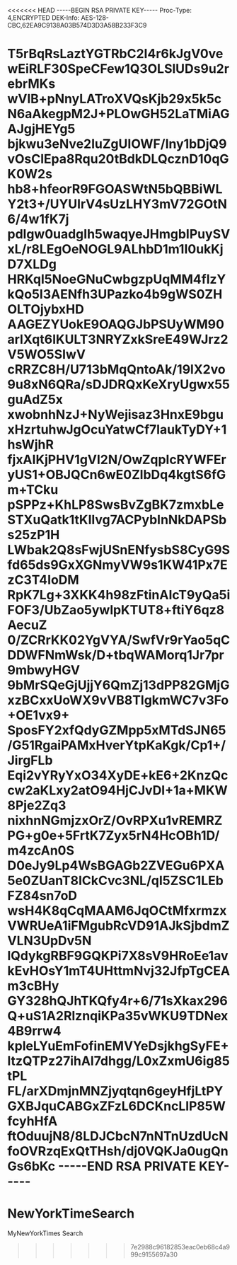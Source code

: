 <<<<<<< HEAD
-----BEGIN RSA PRIVATE KEY-----
Proc-Type: 4,ENCRYPTED
DEK-Info: AES-128-CBC,62EA9C9138A03B574D3D3A58B233F3C9

T5rBqRsLaztYGTRbC2I4r6kJgV0vewEiRLF30SpeCFew1Q3OLSlUDs9u2rebrMKs
wVlB+pNnyLATroXVQsKjb29x5k5cN6aAkegpM2J+PLOwGH52LaTMiAGAJgjHEYg5
bjkwu3eNve2IuZgUIOWF/Iny1bDjQ9vOsClEpa8Rqu20tBdkDLQcznD10qGK0W2s
hb8+hfeorR9FGOASWtN5bQBBiWLY2t3+/UYUIrV4sUzLHY3mV72GOtN6/4w1fK7j
pdlgw0uadgIh5waqyeJHmgbIPuySVxL/r8LEgOeNOGL9ALhbD1m1I0ukKjD7XLDg
HRKql5NoeGNuCwbgzpUqMM4flzYkQo5I3AENfh3UPazko4b9gWS0ZHOLTOjybxHD
AAGEZYUokE9OAQGJbPSUyWM90arlXqt6IKULT3NRYZxkSreE49WJrz2V5WO5SIwV
cRRZC8H/U713bMqQntoAk/19lX2vo9u8xN6QRa/sDJDRQxKeXryUgwx55guAdZ5x
xwobnhNzJ+NyWejisaz3HnxE9bguxHzrtuhwJgOcuYatwCf7laukTyDY+1hsWjhR
fjxAIKjPHV1gVI2N/OwZqpIcRYWFEryUS1+OBJQCn6wE0ZlbDq4kgtS6fGm+TCku
pSPPz+KhLP8SwsBvZgBK7zmxbLeSTXuQatk1tKIlvg7ACPybInNkDAPSbs25zP1H
LWbak2Q8sFwjUSnENfysbS8CyG9Sfd65ds9GxXGNmyVW9s1KW41Px7EzC3T4IoDM
RpK7Lg+3XKK4h98zFtinAIcT9yQa5iFOF3/UbZao5ywlpKTUT8+ftiY6qz8AecuZ
0/ZCRrKK02YgVYA/SwfVr9rYao5qCDDWFNmWsk/D+tbqWAMorq1Jr7pr9mbwyHGV
9bMrSQeGjUjjY6QmZj13dPP82GMjGxzBCxxUoWX9vVB8TIgkmWC7v3Fo+OE1vx9+
SposFY2xfQdyGZMpp5xMTdSJN65/G51RgaiPAMxHverYtpKaKgk/Cp1+/JirgFLb
Eqi2vYRyYxO34XyDE+kE6+2KnzQccw2aKLxy2atO94HjCJvDI+1a+MKW8Pje2Zq3
nixhnNGmjzxOrZ/OvRPXu1vREMRZPG+g0e+5FrtK7Zyx5rN4HcOBh1D/m4zcAn0S
D0eJy9Lp4WsBGAGb2ZVEGu6PXA5e0ZUanT8ICkCvc3NL/qI5ZSC1LEbFZ84sn7oD
wsH4K8qCqMAAM6JqOCtMfxrmzxVWRUeA1iFMgubRcVD91AJkSjbdmZVLN3UpDv5N
lQdykgRBF9GQKPi7X8sV9HRoEe1avkEvHOsY1mT4UHttmNvj32JfpTgCEAm3cBHy
GY328hQJhTKQfy4r+6/71sXkax296Q+uS1A2RlznqiKPa35vWKU9TDNex4B9rrw4
kpleLYuEmFofinEMVYeDsjkhgSyFE+ltzQTPz27ihAl7dhgg/L0xZxmU6ig85tPL
FL/arXDmjnMNZjyqtqn6geyHfjLtPYGXBJquCABGxZFzL6DCKncLlP85WfcyhHfA
ftOduujN8/8LDJCbcN7nNTnUzdUcNfoOVRzqExQtTHsh/dj0VQKJa0ugQnGs6bKc
-----END RSA PRIVATE KEY-----
=======
# NewYorkTimeSearch
MyNewYorkTimes Search
>>>>>>> 7e2988c96182853eac0eb68c4a999c9155697a30
